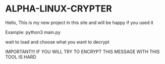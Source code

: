 # ALPHA-LINUX-CRYPTER
Hello, This is my new project in this site and will be happy if you used it

Example: python3 main.py 

wait to load and choose what you want to decrypt

IMPORTANT!!! IF YOU WILL TRY TO ENCRYPT THIS MESSAGE WITH THIS TOOL IS HARD
